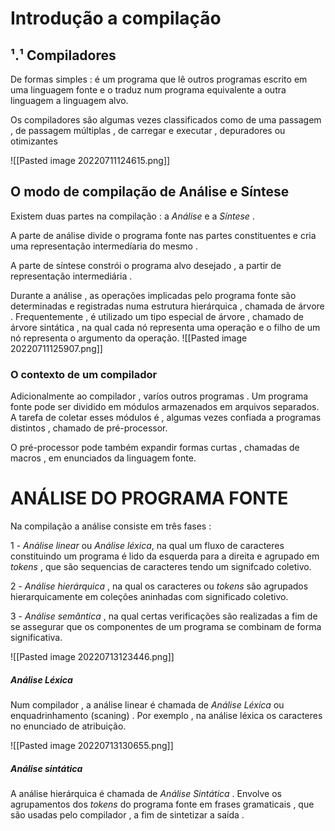 #  Introdução a compilação
## ¹.¹ Compiladores
De formas simples : é um programa que lê outros programas escrito em uma linguagem fonte e o traduz num programa equivalente a outra linguagem a linguagem alvo.

Os compiladores são algumas vezes classificados como de uma passagem , de passagem múltiplas , de carregar e executar , depuradores ou otimizantes 

![[Pasted image 20220711124615.png]]

## O modo de compilação de Análise e Síntese 

Existem duas partes na compilação : a _Análise_ e a _Síntese_ . 

A parte de análise divide o programa  fonte nas partes constituentes e cria uma representação intermedíaria do mesmo . 

A parte de síntese constrói o programa alvo desejado , a partir de representação intermediária .

Durante a análise , as operações implicadas pelo programa fonte são determinadas e registradas numa estrutura hierárquica , chamada de árvore . Frequentemente , é utilizado um tipo especial de árvore , chamado de árvore sintática , na qual cada nó representa uma operação e o filho de um nó representa o argumento da operação.
![[Pasted image 20220711125907.png]]

### O contexto de um compilador 

Adicionalmente ao compilador , varíos outros programas . Um programa fonte pode ser dividido em módulos armazenados em arquivos separados. A tarefa de coletar esses módulos é , algumas vezes confiada a programas distintos , chamado de pré-processor.

O pré-processor pode também expandir formas curtas , chamadas de macros , em enunciados da linguagem fonte.


<h1> ANÁLISE DO PROGRAMA FONTE</h1>
Na compilação a análise consiste em três fases : 

1 - _Análise linear_ ou _Análise léxica_, na qual um fluxo de caracteres constituindo um programa é lido da esquerda para a direita e agrupado em _tokens_ , que são sequencias de caracteres tendo um signifcado coletivo.

2 - _Análise hierárquica_ , na qual os caracteres ou _tokens_ são agrupados hierarquicamente em coleções aninhadas com significado coletivo.

3 - _Análise semântica_ , na qual certas verificações são realizadas a fim de se assegurar que os componentes de um programa se combinam de forma significativa.

![[Pasted image 20220713123446.png]]


##### Análise Léxica

Num compilador , a análise linear é chamada de _Análise Léxica_ ou enquadrinhamento (scaning) . Por exemplo , na análise léxica os caracteres no enunciado de atribuição.

![[Pasted image 20220713130655.png]]


##### Análise sintática

A análise hierárquica é chamada de _Análise Sintática_ . Envolve os agrupamentos dos _tokens_ do programa fonte em frases gramaticais , que são usadas pelo compilador , a fim de sintetizar a saída . 


























